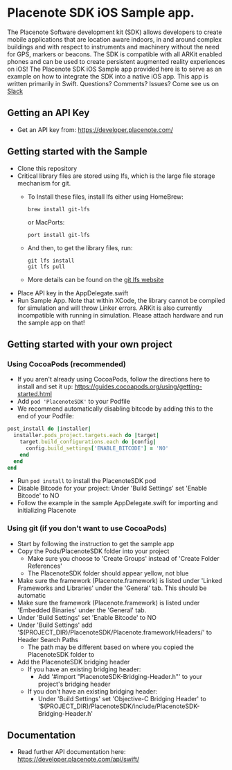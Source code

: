 # Placenote SDK iOS Sample app.
The Placenote Software development kit (SDK) allows developers to create mobile applications that are location aware indoors, in and around complex buildings and with respect to instruments and machinery without the need for GPS, markers or beacons. The SDK is compatible with all ARKit enabled phones and can be used to create persistent augmented reality experiences on iOS!
The Placenote SDK iOS Sample app provided here is to serve as an example on how to integrate the SDK into a native iOS app. This app is written primarily in Swift. Questions? Comments? Issues? Come see us on [Slack](https://join.slack.com/t/placenotedevs/shared_invite/enQtMjk5ODk2MzM0NDMzLTIzMjQwZTAxMzYxYWMyMjY1NzZmYTA2YjY0OGU5NzAzNjUxN2M1ZTQ1ZWZiYzI4ZDg4NGU1ZjQ0ZTA4NDY0OWI)

## Getting an API Key
* Get an API key from: https://developer.placenote.com/

## Getting started with the Sample
* Clone this repository
* Critical library files are stored using lfs, which is the large file storage mechanism for git.
  * To Install these files, install lfs either using HomeBrew:
  
     ```Shell Session 
     brew install git-lfs
     ```

      or MacPorts: 
      ```Shell Session
      port install git-lfs
      ```
   
  * And then, to get the library files, run: 
     ```Shell Session
     git lfs install 
     git lfs pull
     ```
  * More details can be found on the [git lfs website](https://git-lfs.github.com/)
* Place API key in the AppDelegate.swift
* Run Sample App. Note that within XCode, the library cannot be compiled for simulation and will throw Linker errors. ARKit is also currently incompatible with running in simulation. Please attach hardware and run the sample app on that!

## Getting started with your own project

### Using CocoaPods (recommended)

* If you aren't already using CocoaPods, follow the directions here to install and set it up: https://guides.cocoapods.org/using/getting-started.html
* Add `pod 'PlacenoteSDK'` to your Podfile
* We recommend automatically disabling bitcode by adding this to the end of your Podfile:
```ruby
post_install do |installer|
  installer.pods_project.targets.each do |target|
    target.build_configurations.each do |config|
      config.build_settings['ENABLE_BITCODE'] = 'NO'
    end
  end
end
```
* Run `pod install` to install the PlacenoteSDK pod
* Disable Bitcode for your project: Under 'Build Settings' set 'Enable Bitcode' to NO
* Follow the example in the sample AppDelegate.swift for importing and initializing Placenote

### Using git (if you don't want to use CocoaPods)
* Start by following the instruction to get the sample app
* Copy the Pods/PlacenoteSDK folder into your project
    * Make sure you choose to 'Create Groups' instead of 'Create Folder References'
    * The PlacenoteSDK folder should appear yellow, not blue
* Make sure the framework (Placenote.framework) is listed under 'Linked Frameworks and Libraries' under the 'General' tab. This should be automatic
* Make sure the framework (Placenote.framework) is listed under 'Embedded Binaries' under the 'General' tab.
* Under 'Build Settings' set 'Enable Bitcode' to NO
* Under 'Build Settings' add '$(PROJECT_DIR)/PlacenoteSDK/Placenote.framework/Headers/' to Header Search Paths
    * The path may be different based on where you copied the PlacenoteSDK folder to
* Add the PlacenoteSDK bridging header
    * If you have an existing bridging header:
        * Add '#import "PlacenoteSDK-Bridging-Header.h"' to your project's bridging header
    * If you don't have an existing bridging header:
        * Under 'Build Settings' set 'Objective-C Bridging Header' to '$(PROJECT_DIR)/PlacenoteSDK/include/PlacenoteSDK-Bridging-Header.h'
        
## Documentation
* Read further API documentation here: https://developer.placenote.com/api/swift/

